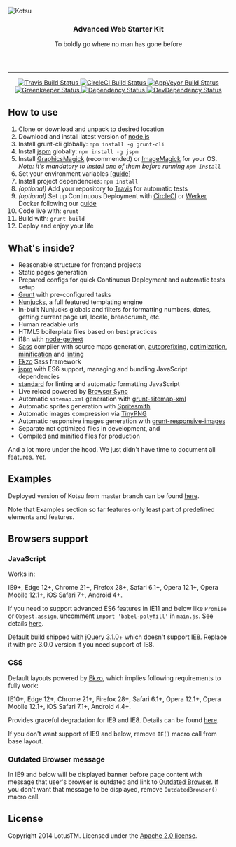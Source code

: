![Kotsu](https://cloud.githubusercontent.com/assets/4460311/23858130/1da87904-0808-11e7-9748-9f56fb8a55e0.png)

<header align='center'>
  <h3>Advanced Web Starter Kit</h3>
  <p>To boldly go where no man has gone before</p>
</header>

---

<p align='center'>
  <a href='https://travis-ci.org/LotusTM/Kotsu'>
    <img src='https://img.shields.io/travis/LotusTM/Kotsu.svg?label=travis' alt='Travis Build Status' />
  </a>
  <a href='https://circleci.com/gh/LotusTM/Kotsu'>
    <img src='https://img.shields.io/circleci/project/LotusTM/Kotsu.svg?label=circle' alt='CircleCI Build Status' />
  </a>
  <a href='https://ci.appveyor.com/project/LotusTM/Kotsu'>
    <img src='https://img.shields.io/appveyor/ci/LotusTM/Kotsu.svg?label=appveyor' alt='AppVeyor Build Status' />
  </a>
  <a href='https://greenkeeper.io'>
    <img src='https://badges.greenkeeper.io/LotusTM/Kotsu.svg' alt='Greenkeeper Status' />
  </a>
  <a href='https://david-dm.org/LotusTM/Kotsu'>
    <img src='https://img.shields.io/david/LotusTM/Kotsu.svg' alt='Dependency Status' />
  </a>
  <a href='https://david-dm.org/LotusTM/Kotsu?type=dev'>
    <img src='https://img.shields.io/david/dev/LotusTM/Kotsu.svg' alt='DevDependency Status' />
  </a>
</p>

## How to use

1. Clone or download and unpack to desired location
2. Download and install latest version of [node.js](http://nodejs.org/)
3. Install grunt-cli globally: `npm install -g grunt-cli`
4. Install [jspm](http://jspm.io/) globally: `npm install -g jspm`
5. Install [GraphicsMagick](http://www.graphicsmagick.org/download.html) (recommended) or [ImageMagick](http://www.imagemagick.org/script/binary-releases.php) for your OS.
  *Note: it's mandatory to install one of them before running `npm install`*
6. Set your environment variables [[guide](https://github.com/LotusTM/Kotsu/wiki/Set-up-environment-variables)]
7. Install project dependencies: `npm install`
8. *(optional)* Add your repository to [Travis](https://travis-ci.org/) for automatic tests
9. *(optional)* Set up Continuous Deployment with [CircleCI](https://circleci.com/) or [Werker](http://wercker.com/) Docker following our [guide](https://github.com/LotusTM/Kotsu/wiki/Continuous-Delivery-with-Wercker-Docker-and-CoreOS)
10. Code live with: `grunt`
11. Build with: `grunt build`
12. Deploy and enjoy your life

## What's inside?

* Reasonable structure for frontend projects
* Static pages generation
* Prepared configs for quick Continuous Deployment and automatic tests setup
* [Grunt](http://gruntjs.com/) with pre-configured tasks
* [Nunjucks](http://mozilla.github.io/nunjucks/), a full featured templating engine
* In-built Nunjucks globals and filters for formatting numbers, dates, getting current page url, locale, breadcrumb, etc.
* Human readable urls
* HTML5 boilerplate files based on best practices
* i18n with [node-gettext](https://github.com/andris9/node-gettext)
* [Sass](http://sass-lang.com/) compiler with source maps generation, [autoprefixing](https://github.com/postcss/autoprefixer), [optimization](https://github.com/giakki/uncss), [minification](https://github.com/css/csso) and [linting](https://github.com/stylelint/stylelint)
* [Ekzo](https://github.com/ArmorDarks/ekzo) Sass framework
* [jspm](http://jspm.io) with ES6 support, managing and bundling JavaScript dependencies
* [standard](https://github.com/feross/standard) for linting and automatic formatting JavaScript
* Live reload powered by [Browser Sync](https://github.com/shakyshane/grunt-browser-sync)
* Automatic `sitemap.xml` generation with [grunt-sitemap-xml](https://github.com/lotustm/grunt-sitemap-xml)
* Automatic sprites generation with [Spritesmith](https://github.com/Ensighten/grunt-spritesmith)
* Automatic images compression via [TinyPNG](https://tinypng.com/)
* Automatic responsive images generation with [grunt-responsive-images](https://github.com/andismith/grunt-responsive-images)
* Separate not optimized files in development, and
* Compiled and minified files for production

And a lot more under the hood. We just didn't have time to document all features. Yet.

## Examples

Deployed version of Kotsu from master branch can be found [here](https://kotsu.2bad.me).

Note that Examples section so far features only least part of predefined elements and features.

## Browsers support

### JavaScript

Works in:

IE9+, Edge 12+, Chrome 21+, Firefox 28+, Safari 6.1+, Opera 12.1+, Opera Mobile 12.1+, iOS Safari 7+, Android 4+.

If you need to support advanced ES6 features in IE11 and below like `Promise` or `Objest.assign`, uncomment `import 'babel-polyfill'` in `main.js`. See details [here](https://babeljs.io/docs/usage/polyfill/).

Default build shipped with jQuery 3.1.0+ which doesn't support IE8. Replace it with pre 3.0.0 version if you need support of IE8.

### CSS

Default layouts powered by [Ekzo](https://github.com/ArmorDarks/ekzo), which implies following requirements to fully work:

IE10+, Edge 12+, Chrome 21+, Firefox 28+, Safari 6.1+, Opera 12.1+, Opera Mobile 12.1+, iOS Safari 7.1+, Android 4.4+.

Provides graceful degradation for IE9 and IE8. Details can be found [here](https://github.com/ArmorDarks/ekzo#browsers-support).

If you don't want support of IE9 and below, remove `IE()` macro call from base layout.

### Outdated Browser message

In IE9 and below will be displayed banner before page content with message that user's browser is outdated and link to [Outdated Browser](http://outdatedbrowser.com). If you don't want that message to be displayed, remove `OutdatedBrowser()` macro call.

## License

Copyright 2014 LotusTM. Licensed under the [Apache 2.0 license](https://github.com/LotusTM/Kotsu/blob/master/LICENSE.md).
